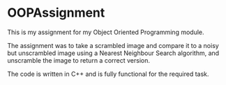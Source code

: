 # OOPAssignment
This is my assignment for my Object Oriented Programming module.

The assignment was to take a scrambled image and compare it to a noisy but unscrambled image using a Nearest Neighbour Search algorithm, and unscramble the image to return a correct version.

The code is written in C++ and is fully functional for the required task.
